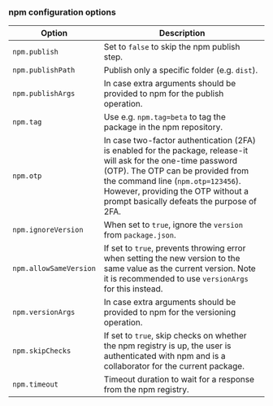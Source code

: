 ### npm configuration options

| Option | Description |
| --- | --- |
| `npm.publish` | Set to `false` to skip the npm publish step. |
| `npm.publishPath` | Publish only a specific folder (e.g. `dist`). |
| `npm.publishArgs` | In case extra arguments should be provided to npm for the publish operation. |
| `npm.tag` | Use e.g. `npm.tag=beta` to tag the package in the npm repository. |
| `npm.otp` | In case two-factor authentication (2FA) is enabled for the package, release-it will ask for the one-time password (OTP). The OTP can be provided from the command line (`npm.otp=123456`). However, providing the OTP without a prompt basically defeats the purpose of 2FA. |
| `npm.ignoreVersion` | When set to `true`, ignore the `version` from `package.json`. |
| `npm.allowSameVersion` | If set to `true`, prevents throwing error when setting the new version to the same value as the current version. Note it is recommended to use `versionArgs` for this instead. |
| `npm.versionArgs` | In case extra arguments should be provided to npm for the versioning operation. |
| `npm.skipChecks` | If set to `true`, skip checks on whether the npm registry is up, the user is authenticated with npm and is a collaborator for the current package. |
| `npm.timeout` | Timeout duration to wait for a response from the npm registry. |
